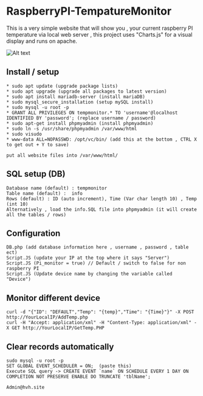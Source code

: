 # RaspberryPI-TempatureMonitor
This is a very simple website that will show you , your current raspberry PI temperature via local web server , this project uses "Charts.js" for a visual display and runs on apache.

![Alt text](https://i.imgur.com/Y1TIiiA.png "Example")


## Install / setup
```
* sudo apt update (upgrade package lists)
* sudo apt upgrade (upgrade all packages to latest version)
* sudo apt install mariadb-server (install mariaDB)
* sudo mysql_secure_installation (setup mySQL install)
* sudo mysql -u root -p
* GRANT ALL PRIVILEGES ON tempmonitor.* TO 'username'@localhost IDENTIFIED BY 'password'; (replace username / password)
* sudo apt-get install phpmyadmin (install phpmyadmin)
* sudo ln -s /usr/share/phpmyadmin /var/www/html 
* sudo visudo
* www-data ALL=NOPASSWD: /opt/vc/bin/ (add this at the bottom , CTRL X to get out + Y to save)

put all website files into /var/www/html/
```
## SQL setup (DB)
```
Database name (default) : tempmonitor
Table name (default) :  info
Rows (default) : ID (auto increment), Time (Var char length 10) , Temp (int 10)
Alternatively , load the info.SQL file into phpmyadmin (it will create all the tables / rows)
```

##  Configuration
```
DB.php (add database information here , username , password , table ect)
Script.JS (update your IP at the top where it says "Server")
Script.JS (Pi_monitor = true) // Default / switch to false for non raspberry PI
Script.JS (Update device name by changing the variable called "Device")
```

## Monitor different device
```
curl -d "{"ID": "DEFAULT","Temp": "{temp}","Time": "{Time}"}" -X POST http://YourLocalIP/AddTemp.php
curl -H "Accept: application/xml" -H "Content-Type: application/xml" -X GET http://YourLocalIP/GetTemp.PHP
```

## Clear records automatically
```
sudo mysql -u root -p
SET GLOBAL EVENT_SCHEDULER = ON;  (paste this)
Execute SQL query -> CREATE EVENT `name` ON SCHEDULE EVERY 1 DAY ON COMPLETION NOT PRESERVE ENABLE DO TRUNCATE 'tblName';
```

```
Admin@hvh.site
```
